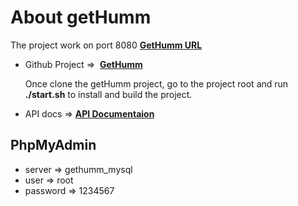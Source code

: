 # About getHumm

The project work on port 8080 **[GetHumm URL](http://localhost:8080/)**

- Github Project =>  **[GetHumm](https://github.com/AhmedAmshir/gethumm)**

    Once clone the getHumm project, go to the project root and run **./start.sh** to install and build the project.

- API docs => **[API Documentaion](https://documenter.getpostman.com/view/612434/SzYbwwDw)**

## PhpMyAdmin

- server => gethumm_mysql
- user => root
- password => 1234567
